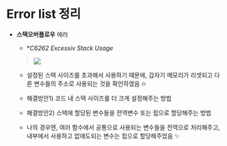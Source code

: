 # Error list 정리


+ **스택오버플로우** 에러

   + **C6262 Excessiv Stack Usage*
    
   > <img src="https://user-images.githubusercontent.com/72974863/155907203-cdadd9e4-1372-4b55-9a95-967083400d01.png">    
      
   + 설정된 스택 사이즈를 초과해서 사용하기 때문에, 갑자기 메모리가 리셋되고 다른 변수들의 주소로 사용되는 것을 확인하였음 🔥
      
   + 해결방안1) 코드 내 스택 사이즈를 더 크게 설정해주는 방법
      
   + 해결방안2) 스택에 할당된 변수들을 전역변수 또는 힙으로 할당해주는 방법
   + 나의 경우엔, 여러 함수에서 공통으로 사용되는 변수들을 전역으로 처리해주고, 내부에서 사용하고 없애도되는 변수는 힙으로 할당해주었음 ✨
    

